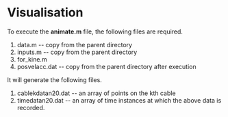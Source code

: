 # Visualisation

To execute the **animate.m** file, the following files are required.
1. data.m -- copy from the parent directory
2. inputs.m -- copy from the parent directory
3. for_kine.m
4. posvelacc.dat -- copy from the parent directory after execution

It will generate the following files.
1. cablekdatan20.dat -- an array of points on the kth cable
2. timedatan20.dat -- an array of time instances at which the above data is recorded.
